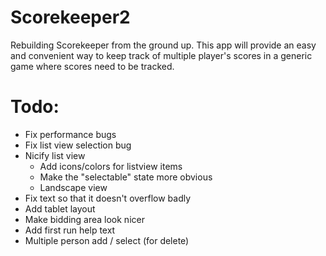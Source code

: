 Scorekeeper2
============

Rebuilding Scorekeeper from the ground up.  This app will provide an easy and convenient way to keep track of multiple player's scores in a generic game where scores need to be tracked.

Todo:
=====
- Fix performance bugs
- Fix list view selection bug
- Nicify list view
  - Add icons/colors for listview items
  - Make the "selectable" state more obvious
  - Landscape view
- Fix text so that it doesn't overflow badly
- Add tablet layout
- Make bidding area look nicer
- Add first run help text
- Multiple person add / select (for delete)